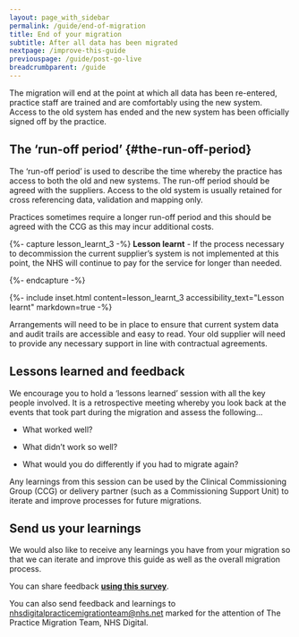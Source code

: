 ```yaml
---
layout: page_with_sidebar
permalink: /guide/end-of-migration
title: End of your migration
subtitle: After all data has been migrated
nextpage: /improve-this-guide
previouspage: /guide/post-go-live
breadcrumbparent: /guide
---
```


The migration will end at the point at which all data has been re-entered, practice staff are trained and are comfortably using the new system. Access to the old system has ended and the new system has been officially signed off by the practice.


## The ‘run-off period’ {#the-run-off-period}

The ‘run-off period’ is used to describe the time whereby the practice has access to both the old and new systems. The run-off period should be agreed with the suppliers. Access to the old system is usually retained for cross referencing data, validation and mapping only.

Practices sometimes require a longer run-off period and this should be agreed with the CCG as this may incur additional costs.

<!-- [UPLIFT] Removed specific reference to 45 days -->
{%- capture lesson_learnt_3 -%}
__Lesson learnt__ - If the process necessary to decommission the current supplier’s system is not implemented at this point, the NHS will continue to pay for the service for longer than needed.
<!-- [GAP] Need to add details regarding 'the document necessary to decommission'-->
<!-- [UPLIFT] Replaced 'document' with 'process' and 'sent' with 'implemented'-->
{%- endcapture -%}

{%- include inset.html content=lesson_learnt_3 accessibility_text="Lesson learnt" markdown=true -%}

Arrangements will need to be in place to ensure that current system data and audit trails are accessible and easy to read. Your old supplier will need to provide any necessary support in line with contractual agreements.
<!-- [UPLIFT] added reference to need for audit trails using original format in which data was captured -->
<!-- [GAP] there is no migration of audit trails at this point. We don't yet know how to transfer these -->

<!-- [GAP] we don't know how the M1 milestone payments will be managed within the Buying Catalogue
## Update the Catalogue {#update-the-catalogue}
After the Practice has migrated, the Catalogue should be updated with the date on which deployment occurred. 
{%- capture lesson_learnt_1 -%}
Not updating the Catalogue with the deployment details can cause issues with payments to the suppliers
{%- endcapture -%}
{%- include inset.html content=lesson_learnt_1 accessibility_text="Lesson learnt" markdown=true -%}
heading will need to read 'update the Catalogue' in any case -->
 
<!-- [GAP] need to clarify how to update the Catalogue with the date on which deployment occurred...
Previous text:
Steps to do this…
* The new supplier (target) provides a ‘GPSoC-R Deployment Survey Form’ to the practice
* The practice completes the ‘GPSoC-R Deployment Survey Form’
  - The form includes a Go-Live Date. It is essential that the Go-Live Date is entered.
  - The form includes a ‘Deployment Score’ section. This allows the practice to review their satisfaction with the deployment of the solution or service
  - The form includes a ‘Comments’ section. This allows the practice detail why they gave the Deployment Score and detail any areas where they feel the supplier could improve their Deployment Service
* Once the survey is complete, the practice sends the Deployment Survey Form to the Clinical Commissioning Group or Commissioning Support Unit (whichever is the assigned Tracking database administrator)
* The above assigned Tracking database administrator updates the Tracking database Schedule A Maintenance screen with the information that the practice has provided -->


## Lessons learned and feedback

We encourage you to hold a ‘lessons learned’ session with all the key people involved. It is a retrospective meeting whereby you look back at the events that took part during the migration and assess the following…

* What worked well?


* What didn’t work so well?


* What would you do differently if you had to migrate again?

Any learnings from this session can be used by the Clinical Commissioning Group (CCG) or delivery partner (such as a Commissioning Support Unit) to iterate and improve processes for future migrations.


## Send us your learnings

We would also like to receive any learnings you have from your migration so that we can iterate and improve this guide as well as the overall migration process. 

You can share feedback [**using this survey**](https://forms.office.com/Pages/ResponsePage.aspx?id=Hwf2UP67GkCIA2c3SOYp4nsSJoMExjNAvWPV0wF8vLFUNUZRTE9FQjE2U0dLM1k1VFVRSVRQT0JXUC4u).


You can also send feedback and learnings to <a href="mailto:nhsdigitalpracticemigrationteam@nhs.net?subject=Practice%20migration%20feedback%20-%20FAO%20The%20Practice%20Migration%20Team,%20NHSD%20Digital&body=For%20the%20attention%20of%20The%20Practice%20Migration%20Team,%20NHS Digital">nhsdigitalpracticemigrationteam@nhs.net</a> marked for the attention of The Practice Migration Team, NHS Digital.

